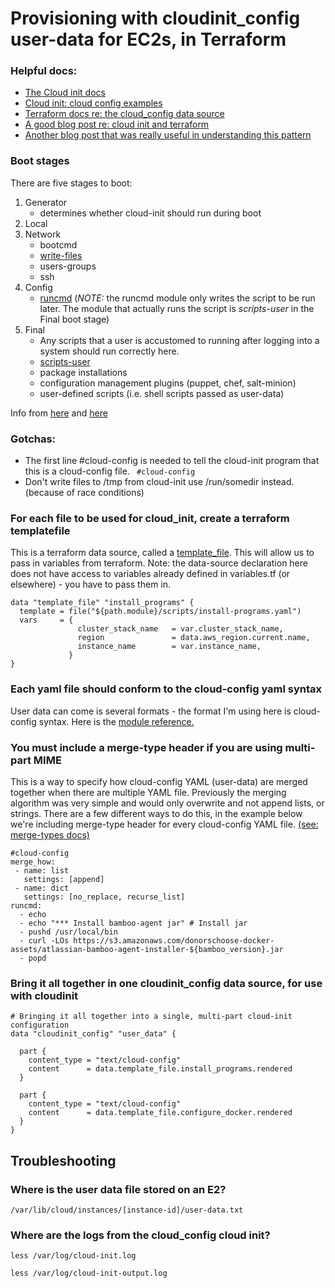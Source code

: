 # Provisioning with cloudinit_config user-data for EC2s, in Terraform



### Helpful docs:
* [The Cloud init docs](https://cloudinit.readthedocs.io/en/latest/topics/tutorial.html)
* [Cloud init: cloud config examples](https://cloudinit.readthedocs.io/en/latest/topics/examples.html#yaml-examples)
* [Terraform docs re: the cloud_config data source](https://registry.terraform.io/providers/hashicorp/cloudinit/latest/docs/data-sources/cloudinit_config)
* [A good blog post re: cloud init and terraform](https://sammeechward.com/cloud-init-and-terraform-with-aws/)
* [Another blog post that was really useful in understanding this pattern](https://www.puppeteers.net/blog/multi-part-cloud-init-provisioning-with-terraform/)

### Boot stages
There are five stages to boot:

1. Generator 
    - determines whether cloud-init should run during boot
3. Local
4. Network 
    - bootcmd 
    - [write-files](https://cloudinit.readthedocs.io/en/latest/topics/modules.html#write-files)
    - users-groups
    - ssh
5. Config 
    - [runcmd](https://cloudinit.readthedocs.io/en/latest/topics/modules.html#runcmd) (*NOTE:* the runcmd module only writes the script to be run later. The module that actually runs the script is *scripts-user* in the Final boot stage)
6. Final
    - Any scripts that a user is accustomed to running after logging into a system should run correctly here. 
    - [scripts-user](https://cloudinit.readthedocs.io/en/latest/topics/modules.html#scripts-user)
    - package installations
    - configuration management plugins (puppet, chef, salt-minion)
    - user-defined scripts (i.e. shell scripts passed as user-data) 

Info from [here](https://git.launchpad.net/cloud-init/tree/config/cloud.cfg.tmpl) and [here](https://stackoverflow.com/questions/34095839/cloud-init-what-is-the-execution-order-of-cloud-config-directives)
### Gotchas:
* The first line #cloud-config is needed to tell the cloud-init program that this is a cloud-config file.
 ` #cloud-config`
* Don't write files to /tmp from cloud-init use /run/somedir instead. (because of race conditions) 

### For each file to be used for cloud_init, create a terraform templatefile
This is a terraform data source, called a [template_file](https://registry.terraform.io/providers/hashicorp/template/latest/docs/data-sources/file). This will allow us to pass in variables from terraform.
Note: the data-source declaration here does not have access to variables already defined in variables.tf (or elsewhere) - you have to pass them in. 

```
data "template_file" "install_programs" {
  template = file("${path.module}/scripts/install-programs.yaml")
  vars     = {
               cluster_stack_name   = var.cluster_stack_name,
               region               = data.aws_region.current.name,
               instance_name        = var.instance_name,
             }
}
```

### Each yaml file should conform to the cloud-config yaml syntax
User data can come is several formats - the format I'm using here is cloud-config syntax.  Here is the [module reference.](https://cloudinit.readthedocs.io/en/latest/topics/modules.html) 


### You must include a merge-type header if you are using multi-part MIME
This is a way to specify how cloud-config YAML (user-data) are merged together when there are multiple YAML file. Previously the merging algorithm was very simple and would only overwrite and not append lists, or strings. There are a few different ways to do this, in the example below we're including merge-type header for every cloud-config YAML file.   [(see: merge-types docs)](https://cloudinit.readthedocs.io/en/latest/topics/merging.html)
```
#cloud-config
merge_how:
 - name: list
   settings: [append]
 - name: dict
   settings: [no_replace, recurse_list]
runcmd:
  - echo
  - echo "*** Install bamboo-agent jar" # Install jar
  - pushd /usr/local/bin
  - curl -LOs https://s3.amazonaws.com/donorschoose-docker-assets/atlassian-bamboo-agent-installer-${bamboo_version}.jar
  - popd 
  ```
  
### Bring it all together in one cloudinit_config data source, for use with cloudinit
```
# Bringing it all together into a single, multi-part cloud-init configuration
data "cloudinit_config" "user_data" {

  part {
    content_type = "text/cloud-config"
    content      = data.template_file.install_programs.rendered
  }

  part {
    content_type = "text/cloud-config"
    content      = data.template_file.configure_docker.rendered
  }
}
```
  
## Troubleshooting
### Where is the user data file stored on an E2?
`/var/lib/cloud/instances/[instance-id]/user-data.txt`

### Where are the logs from the cloud_config cloud init?

`less /var/log/cloud-init.log`

`less /var/log/cloud-init-output.log`
